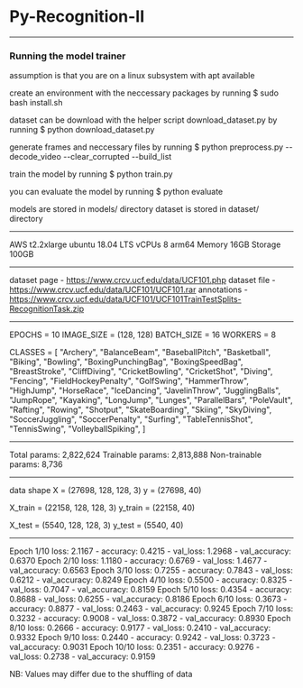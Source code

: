 # Py-Recognition-II

--------------------------------------------------

### Running the model trainer
assumption is that you are on a linux subsystem with apt available

create an environment with the neccessary packages by running
$ sudo bash install.sh

dataset can be download with the helper script download_dataset.py by running
$ python download_dataset.py

generate frames and neccessary files by running
$ python preprocess.py --decode_video --clear_corrupted --build_list

train the model by running
$ python train.py

you can evaluate the model by running
$ python evaluate

models are stored in models/ directory
dataset is stored in dataset/ directory

--------------------------------------------------

AWS t2.2xlarge
ubuntu 18.04 LTS
vCPUs 8
arm64
Memory 16GB
Storage 100GB

--------------------------------------------------

dataset page - https://www.crcv.ucf.edu/data/UCF101.php
dataset file - https://www.crcv.ucf.edu/data/UCF101/UCF101.rar
annotations  - https://www.crcv.ucf.edu/data/UCF101/UCF101TrainTestSplits-RecognitionTask.zip

--------------------------------------------------

EPOCHS = 10
IMAGE_SIZE = (128, 128)
BATCH_SIZE = 16
WORKERS = 8

CLASSES = [
	"Archery",
	"BalanceBeam",
	"BaseballPitch",
	"Basketball",
	"Biking",
	"Bowling",
	"BoxingPunchingBag",
	"BoxingSpeedBag",
	"BreastStroke",
	"CliffDiving",
	"CricketBowling",
	"CricketShot",
	"Diving",
	"Fencing",
	"FieldHockeyPenalty",
	"GolfSwing",
	"HammerThrow",
	"HighJump",
	"HorseRace",
	"IceDancing",
	"JavelinThrow",
	"JugglingBalls",
	"JumpRope",
	"Kayaking",
	"LongJump",
	"Lunges",
	"ParallelBars",
	"PoleVault",
	"Rafting",
	"Rowing",
	"Shotput",
	"SkateBoarding",
	"Skiing",
	"SkyDiving",
	"SoccerJuggling",
	"SoccerPenalty",
	"Surfing",
	"TableTennisShot",
	"TennisSwing",
	"VolleyballSpiking",
]

--------------------------------------------------

Total params: 2,822,624
Trainable params: 2,813,888
Non-trainable params: 8,736

--------------------------------------------------

data shape
X = (27698, 128, 128, 3)
y = (27698, 40)

X_train = (22158, 128, 128, 3)
y_train = (22158, 40)

X_test = (5540, 128, 128, 3)
y_test = (5540, 40)

--------------------------------------------------

Epoch 1/10    loss: 2.1167 - accuracy: 0.4215 - val_loss: 1.2968 - val_accuracy: 0.6370
Epoch 2/10    loss: 1.1180 - accuracy: 0.6769 - val_loss: 1.4677 - val_accuracy: 0.6563
Epoch 3/10    loss: 0.7255 - accuracy: 0.7843 - val_loss: 0.6212 - val_accuracy: 0.8249
Epoch 4/10    loss: 0.5500 - accuracy: 0.8325 - val_loss: 0.7047 - val_accuracy: 0.8159
Epoch 5/10    loss: 0.4354 - accuracy: 0.8688 - val_loss: 0.6255 - val_accuracy: 0.8186
Epoch 6/10    loss: 0.3673 - accuracy: 0.8877 - val_loss: 0.2463 - val_accuracy: 0.9245
Epoch 7/10    loss: 0.3232 - accuracy: 0.9008 - val_loss: 0.3872 - val_accuracy: 0.8930
Epoch 8/10    loss: 0.2666 - accuracy: 0.9177 - val_loss: 0.2410 - val_accuracy: 0.9332
Epoch 9/10    loss: 0.2440 - accuracy: 0.9242 - val_loss: 0.3723 - val_accuracy: 0.9031
Epoch 10/10   loss: 0.2351 - accuracy: 0.9276 - val_loss: 0.2738 - val_accuracy: 0.9159


NB: Values may differ due to the shuffling of data